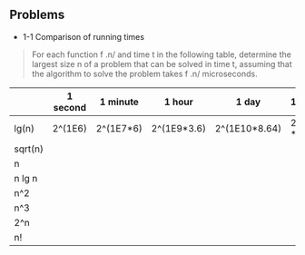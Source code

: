 ## Problems

- 1-1 Comparison of running times

> For each function f .n/ and time t in the following table, determine the largest size n of a problem that can be solved in time t, assuming that the algorithm to solve the problem takes f .n/ microseconds.

|         | 1 second | 1 minute | 1 hour | 1 day | 1 month | 1 year | 1 century |
|---------|----------|----------|--------|-------|---------|--------|-----------|
| lg(n)   | 2^(1E6)  | 2^(1E7*6)| 2^(1E9*3.6) |2^(1E10*8.64)|2^(1E12 * 2.59) |2^(1E13 * 3.15)        |  2^(1E15 * 3.15)          |
| sqrt(n) |          |          |        |       |         |        |           |
| n       |          |          |        |       |         |        |           |
| n lg n  |          |          |        |       |         |        |           |
| n^2     |          |          |        |       |         |        |           |
| n^3     |          |          |        |       |         |        |           |
| 2^n     |          |          |        |       |         |        |           |
| n!      |          |          |        |       |         |        |           |
